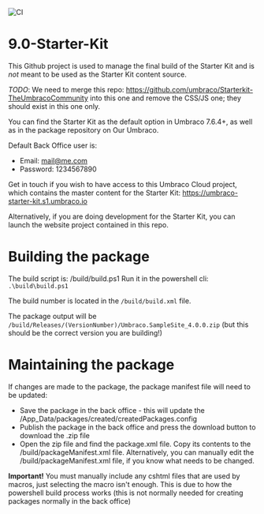 ![CI](https://github.com/umbraco/The-Starter-Kit/workflows/CI/badge.svg?branch=dev-v8)

# 9.0-Starter-Kit

This Github project is used to manage the final build of the Starter Kit and is _not_ meant to be used as the Starter Kit content source.

_TODO_: We need to merge this repo: https://github.com/umbraco/Starterkit-TheUmbracoCommunity into this one and remove the CSS/JS one; they should exist in this one only.

You can find the Starter Kit as the default option in Umbraco 7.6.4+, as well as in the package repository on Our Umbraco.

Default Back Office user is:

* Email: mail@me.com
* Password: 1234567890

Get in touch if you wish to have access to this Umbraco Cloud project, which contains the master content for the Starter Kit:
https://umbraco-starter-kit.s1.umbraco.io

Alternatively, if you are doing development for the Starter Kit, you can launch the website project contained in this repo.

# Building the package

The build script is: /build/build.ps1 
Run it in the powershell cli: `.\build\build.ps1`

The build number is located in the `/build/build.xml` file.

The package output will be `/build/Releases/(VersionNumber)/Umbraco.SampleSite_4.0.0.zip` (but this should be the correct version you are building!)

# Maintaining the package

If changes are made to the package, the package manifest file will need to be updated:

* Save the package in the back office - this will update the /App_Data/packages/created/createdPackages.config
* Publish the package in the back office and press the download button to download the .zip file
* Open the zip file and find the package.xml file. Copy its contents to the /build/packageManifest.xml file. Alternatively, you can manually edit the /build/packageManifest.xml file, if you know what needs to be changed.

**Important!** You must manually include any cshtml files that are used by macros, just selecting the macro isn't enough. This is due to how the 
powershell build process works (this is not normally needed for creating packages normally in the back office)
